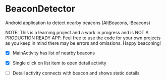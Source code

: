 # BeaconDetector
Android application to detect nearby beacons (AltBeacons, iBeacons)

NOTE: This is a learning project and a work in progress and is NOT A PRODUCTION READY APP. Feel free to use the code for your own projects as you keep in mind there may be errors and omissions. Happy beaconing!

- [x] MainActivity has list of nearby beacons
- [x] Single click on list item to open detail activity
- [ ] Detail activity connects with beacon and shows static details

